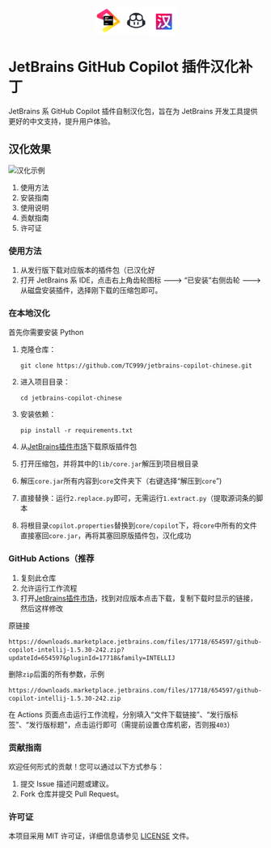 <div style="display: flex; justify-content: center; align-items: center;">
  <a href="https://www.jetbrains.com/zh-cn"><img src="https://github.com/devicons/devicon/blob/master/icons/jetbrains/jetbrains-original.svg" title="JetBrains" alt="JetBrains" width="55" height="55"/></a>
  <a href="https://plugins.jetbrains.com/plugin/17718-github-copilot"><img src="pluginIcon.svg" title="GitHub Copilot 插件" alt="Copilot" width="55" height="55"/></a>
  <img src="zh.svg" title="简体中文"  alt="Chinese" width="55" height="55"/>
</div>

# JetBrains GitHub Copilot 插件汉化补丁

JetBrains 系 GitHub Copilot 插件自制汉化包，旨在为 JetBrains 开发工具提供更好的中文支持，提升用户体验。

## 汉化效果
![汉化示例](https://github.com/user-attachments/assets/7ef41df6-e609-45d4-aca4-302aabfb95a3)


1. 使用方法
2. 安装指南
3. 使用说明
4. 贡献指南
5. 许可证

### 使用方法

1. 从发行版下载对应版本的插件包（已汉化好
2. 打开 JetBrains 系 IDE，点击右上角齿轮图标 ---> “已安装”右侧齿轮 ---> 从磁盘安装插件，选择刚下载的压缩包即可。

### 在本地汉化

首先你需要安装 Python

1. 克隆仓库：
   
    ```
    git clone https://github.com/TC999/jetbrains-copilot-chinese.git
    ```
    
3. 进入项目目录：
   
    ```
    cd jetbrains-copilot-chinese
    ```
    
4. 安装依赖：
   
    ```
    pip install -r requirements.txt
    ```
    
5. 从[JetBrains插件市场](https://plugins.jetbrains.com/plugin/17718-github-copilot/versions)下载原版插件包
6. 打开压缩包，并将其中的`lib/core.jar`解压到项目根目录
7. 解压`core.jar`所有内容到`core`文件夹下（右键选择“解压到`core`”)
8. 直接替换：运行`2.replace.py`即可，无需运行`1.extract.py`（提取源词条的脚本
9. 将根目录`copilot.properties`替换到`core/copilot`下，将`core`中所有的文件直接塞回`core.jar`，再将其塞回原版插件包，汉化成功

### GitHub Actions（推荐
1. 复刻此仓库
2. 允许运行工作流程
3. 打开[JetBrains插件市场](https://plugins.jetbrains.com/plugin/17718-github-copilot/versions)，找到对应版本点击下载，复制下载时显示的链接，然后这样修改

原链接

```
https://downloads.marketplace.jetbrains.com/files/17718/654597/github-copilot-intellij-1.5.30-242.zip?updateId=654597&pluginId=17718&family=INTELLIJ
```

删除`zip`后面的所有参数，示例
```
https://downloads.marketplace.jetbrains.com/files/17718/654597/github-copilot-intellij-1.5.30-242.zip
```

在 Actions 页面点击运行工作流程，分别填入“文件下载链接”、“发行版标签”、“发行版标题”，点击运行即可（需提前设置仓库机密，否则报`403`）

### 贡献指南
欢迎任何形式的贡献！您可以通过以下方式参与：
1. 提交 Issue 描述问题或建议。
2. Fork 仓库并提交 Pull Request。

### 许可证
本项目采用 MIT 许可证，详细信息请参见 [LICENSE](LICENSE) 文件。
